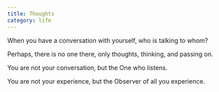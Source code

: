 ```yaml
---
title: Thoughts
category: life
---
```


When you have
a conversation
with yourself,
who is talking
to whom?

Perhaps,
there is no one there,
only thoughts,
thinking,
and passing on.

You are not
your conversation,
but the One
who listens.

You are not
your experience,
but the Observer
of all you experience.
